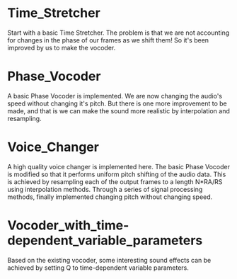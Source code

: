 # Time_Stretcher

Start with a basic Time Stretcher. The problem is that we are not accounting for changes in the phase of our 
frames as we shift them! So it's been improved by us to make the vocoder.

# Phase_Vocoder

A basic Phase Vocoder is implemented. We are now changing the audio's speed without changing it's pitch. 
But there is one more improvement to be made, and that is we can make the sound more realistic by interpolation and resampling.

# Voice_Changer

A high quality voice changer is implemented here. The basic Phase Vocoder is modified so that it performs uniform pitch shifting of the audio data. 
This is achieved by resampling each of the output frames to a length N*RA/RS using interpolation methods. 
Through a series of signal processing methods, finally implemented changing pitch without changing speed.

# Vocoder_with_time-dependent_variable_parameters

Based on the existing vocoder, some interesting sound effects can be achieved by setting Q to time-dependent variable parameters.
